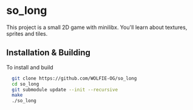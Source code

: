 # so_long

This project is a small 2D game with minilibx. You'll learn about textures, sprites and tiles.

## Installation & Building

To install and build

```bash
  git clone https://github.com/WOLFIE-OG/so_long
  cd so_long
  git submodule update --init --recursive
  make
  ./so_long
```
